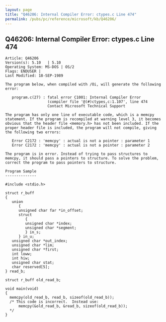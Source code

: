 ```yaml
---
layout: page
title: "Q46206: Internal Compiler Error: ctypes.c Line 474"
permalink: /pubs/pc/reference/microsoft/kb/Q46206/
---
```


## Q46206: Internal Compiler Error: ctypes.c Line 474

	Article: Q46206
	Version(s): 5.10   | 5.10
	Operating System: MS-DOS | OS/2
	Flags: ENDUSER |
	Last Modified: 18-SEP-1989
	
	The program below, when compiled with /Oi, will generate the following
	error:
	
	   program.c(27) : fatal error C1001: Internal Compiler Error
	                   (compiler file '@(#)ctypes,c:1.107', line 474
	                   Contact Microsoft Technical Support
	
	The program has only one line of executable code, which is a memcpy
	statement. If the program is recompiled at warning level 3, it becomes
	obvious that the header file <memory.h> has not been included. If the
	proper header file is included, the program will not compile, giving
	the following two errors:
	
	   Error C2172 : 'memcpy' : actual is not a pointer : parameter 1
	   Error C2172 : 'memcpy' : actual is not a pointer : parameter 2
	
	The program is in error. Instead of trying to pass structures to
	memcpy, it should pass a pointers to structure. To solve the problem,
	correct the program to pass pointers to structure.
	
	Program Sample
	--------------
	
	#include <stdio.h>
	
	struct r_buff
	{
	   union
	      {
	      unsigned char far *in_offset;
	      struct
	         {
	         unsigned char *index;
	         unsigned char *segment;
	         } in_s;
	      } in_u;
	   unsigned char *out_index;
	   unsigned char *lim;
	   unsigned char *first;
	   int loww;
	   int hiw;
	   unsigned char stat;
	   char reserved[5];
	} read_b;
	
	struct r_buff old_read_b;
	
	void main(void)
	{
	  memcpy(old_read_b, read_b, sizeof(old_read_b));
	  /* This code is incorrect.  Instead use:
	      memcpy(&old_read_b, &read_b, sizeof(old_read_b));
	  */
	}
